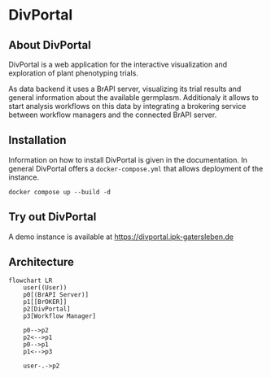 # DivPortal

## About DivPortal

DivPortal is a web application for the interactive visualization and exploration of plant phenotyping trials.

As data backend it uses a BrAPI server, visualizing its trial results and general information about the available germplasm. Additionaly it allows to start analysis workflows on this data by integrating a brokering service between workflow managers and the connected BrAPI server.

## Installation

Information on how to install DivPortal is given in the documentation. In general DivPortal offers a `docker-compose.yml` that allows deployment of the instance.

```
docker compose up --build -d
```

## Try out DivPortal

A demo instance is available at https://divportal.ipk-gatersleben.de

## Architecture

```mermaid
flowchart LR
    user((User))
    p0[(BrAPI Server)]
    p1[[BrOKER]]
    p2[DivPortal]
    p3[Workflow Manager]

    p0-->p2
    p2<-->p1
    p0-->p1
    p1<-->p3

    user-.->p2
```
